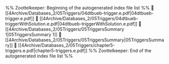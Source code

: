 %% Zoottelkeeper: Beginning of the autogenerated index file list  %%
📄 [[4Archive/Databases_2/05Triggers/04dtbueb-trigger.e.pdf|04dtbueb-trigger.e.pdf]]
📄 [[4Archive/Databases_2/05Triggers/04dtbueb-triggerWithSolution.e.pdf|04dtbueb-triggerWithSolution.e.pdf]]
📄 [[4Archive/Databases_2/05Triggers/05TriggersSummary 1|05TriggersSummary 1]]
📄 [[4Archive/Databases_2/05Triggers/05TriggersSummary|05TriggersSummary]]
📄 [[4Archive/Databases_2/05Triggers/chapter5-triggers.e.pdf|chapter5-triggers.e.pdf]]
%% Zoottelkeeper: End of the autogenerated index file list  %%
